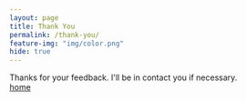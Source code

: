```yaml
---
layout: page
title: Thank You
permalink: /thank-you/
feature-img: "img/color.png"
hide: true
---
```


Thanks for your feedback. I'll be in contact you if necessary.
<br>
<a href= link>home</a>